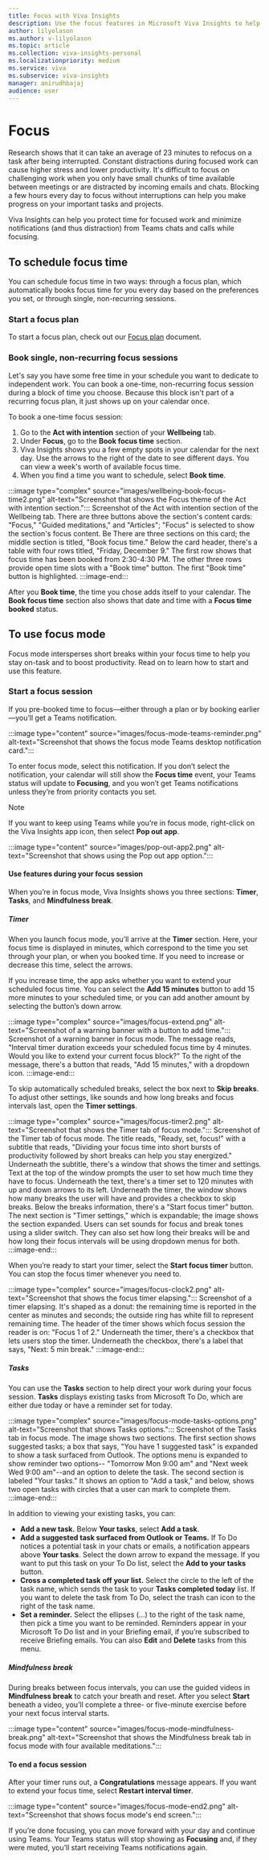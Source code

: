 ```yaml
---
title: Focus with Viva Insights
description: Use the focus features in Microsoft Viva Insights to help you complete individual work
author: lilyolason
ms.author: v-lilyolason
ms.topic: article
ms.collection: viva-insights-personal
ms.localizationpriority: medium 
ms.service: viva
ms.subservice: viva-insights
manager: anirudhbajaj
audience: user
---
```


# Focus

Research shows that it can take an average of 23 minutes to refocus on a task after being interrupted. Constant distractions during focused work can cause higher stress and lower productivity. It's difficult to focus on challenging work when you only have small chunks of time available between meetings or are distracted by incoming emails and chats. Blocking a few hours every day to focus without interruptions can help you make progress on your important tasks and projects.

Viva Insights can help you protect time for focused work and minimize notifications (and thus distraction) from Teams chats and calls while focusing.

## To schedule focus time

You can schedule focus time in two ways: through a focus plan, which automatically books focus time for you every day based on the preferences you set, or through single, non-recurring sessions.

### Start a focus plan

To start a focus plan, check out our [Focus plan](../use/focus-plan.md) document.

### Book single, non-recurring focus sessions

Let's say you have some free time in your schedule you want to dedicate to independent work. You can book a one-time, non-recurring focus session during a block of time you choose. Because this block isn't part of a recurring focus plan, it just shows up on your calendar once.

To book a one-time focus session:

1. Go to the **Act with intention** section of your **Wellbeing** tab. 
1. Under **Focus**, go to the **Book focus time** section.
1. Viva Insights shows you a few empty spots in your calendar for the next day. Use the arrows to the right of the date to see different days. You can view a week's worth of available focus time.
1. When you find a time you want to schedule, select **Book time**.

:::image type="complex" source="images/wellbeing-book-focus-time2.png" alt-text="Screenshot that shows the Focus theme of the Act with intention section.":::
   Screenshot of the Act with intention section of the Wellbeing tab. There are three buttons above the section's content cards: "Focus," "Guided meditations," and "Articles"; "Focus" is selected to show the section's focus content. Be There are three sections on this card; the middle section is titled, "Book focus time." Below the card header, there's a table with four rows titled, "Friday, December 9." The first row shows that focus time has been booked from 2:30-4:30 PM. The other three rows provide open time slots with a "Book time" button. The first "Book time" button is highlighted.
:::image-end:::


After you **Book time**, the time you chose adds itself to your calendar. The **Book focus time** section also shows that date and time with a **Focus time booked** status.

## To use focus mode

Focus mode intersperses short breaks within your focus time to help you stay on-task and to boost productivity. Read on to learn how to start and use this feature.

### Start a focus session

If you pre-booked time to focus—either through a plan or by booking earlier—you’ll get a Teams notification.

:::image type="content" source="images/focus-mode-teams-reminder.png" alt-text="Screenshot that shows the focus mode Teams desktop notification card.":::

To enter focus mode, select this notification. If you don’t select the notification, your calendar will still show the **Focus time** event, your Teams status will update to **Focusing**, and you won’t get Teams notifications unless they’re from priority contacts you set.

>[!Note]
> If you want to keep using Teams while you’re in focus mode, right-click on the Viva Insights app icon, then select **Pop out app**.
>
>:::image type="content" source="images/pop-out-app2.png" alt-text="Screenshot that shows using the Pop out app option.":::

#### Use features during your focus session

 When you’re in focus mode, Viva Insights shows you three sections: **Timer**, **Tasks**, and **Mindfulness break**.

##### Timer

When you launch focus mode, you’ll arrive at the **Timer** section. Here, your focus time is displayed in minutes, which correspond to the time you set through your plan, or when you booked time. If you need to increase or decrease this time, select the arrows. 

If you increase time, the app asks whether you want to extend your scheduled focus time. You can select the **Add 15 minutes** button to add 15 more minutes to your scheduled time, or you can add another amount by selecting the button’s down arrow.

:::image type="complex" source="images/focus-extend.png" alt-text="Screenshot of a warning banner with a button to add time.":::
   Screenshot of a warning banner in focus mode. The message reads, "Interval timer duration exceeds your scheduled focus time by 4 minutes. Would you like to extend your current focus block?" To the right of the message, there's a button that reads, "Add 15 minutes," with a dropdown icon.
:::image-end:::


To skip automatically scheduled breaks, select the box next to **Skip breaks**. 
To adjust other settings, like sounds and how long breaks and focus intervals last, open the **Timer settings**.

:::image type="complex" source="images/focus-timer2.png" alt-text="Screenshot that shows the Timer tab of focus mode.":::
   Screenshot of the Timer tab of focus mode. The title reads, "Ready, set, focus!" with a subtitle that reads, "Dividing your focus time into short bursts of productivity followed by short breaks can help you stay energized." Underneath the subtitle, there's a window that shows the timer and settings. Text at the top of the window prompts the user to set how much time they have to focus. Underneath the text, there's a timer set to 120 minutes with up and down arrows to its left. Underneath the timer, the window shows how many breaks the user will have and provides a checkbox to skip breaks. Below the breaks information, there's a "Start focus timer" button. The next section is "Timer settings," which is expandable; the image shows the section expanded. Users can set sounds for focus and break tones using a slider switch. They can also set how long their breaks will be and how long their focus intervals will be using dropdown menus for both.
:::image-end:::


When you’re ready to start your timer, select the **Start focus timer** button. You can stop the focus timer whenever you need to.

:::image type="complex" source="images/focus-clock2.png" alt-text="Screenshot that shows the focus timer elapsing.":::
   Screenshot of a timer elapsing. It's shaped as a donut: the remaining time is reported in the center as minutes and seconds; the outside ring has white fill to represent remaining time. The header of the timer shows which focus session the reader is on: "Focus 1 of 2." Underneath the timer, there's a checkbox that lets users stop the timer. Underneath the checkbox, there's a label that says, "Next: 5 min break."
:::image-end:::


##### Tasks

You can use the **Tasks** section to help direct your work during your focus session. **Tasks** displays existing tasks from Microsoft To Do, which are either due today or have a reminder set for today.

:::image type="complex" source="images/focus-mode-tasks-options.png" alt-text="Screenshot that shows Tasks options.":::
   Screenshot of the Tasks tab in focus mode. The image shows two sections. The first section shows suggested tasks; a box that says, "You have 1 suggested task" is expanded to show a task surfaced from Outlook. The options menu is expanded to show reminder two options-- "Tomorrow Mon 9:00 am" and "Next week Wed 9:00 am"--and an option to delete the task. The second section is labeled "Your tasks." It shows an option to "Add a task," and below, shows two open tasks with circles that a user can mark to complete them.
:::image-end:::

In addition to viewing your existing tasks, you can:

* **Add a new task.** Below **Your tasks**, select **Add a task**.
* **Add a suggested task surfaced from Outlook or Teams.** If To Do notices a potential task in your chats or emails, a notification appears above **Your tasks**. Select the down arrow to expand the message. If you want to put this task on your To Do list, select the **Add to your tasks** button.
* **Cross a completed task off your list.** Select the circle to the left of the task name, which sends the task to your **Tasks completed today** list. If you want to delete the task from To Do, select the trash can icon to the right of the task name.
* **Set a reminder.** Select the ellipses (…) to the right of the task name, then pick a time you want to be reminded. Reminders appear in your Microsoft To Do list and in your Briefing email, if you’re subscribed to receive Briefing emails. You can also **Edit** and **Delete** tasks from this menu.

##### Mindfulness break

During breaks between focus intervals, you can use the guided videos in **Mindfulness break** to catch your breath and reset. After you select **Start** beneath a video, you’ll complete a three- or five-minute exercise before your next focus interval starts.

:::image type="content" source="images/focus-mode-mindfulness-break.png" alt-text="Screenshot that shows the Mindfulness break tab in focus mode with four available meditations.":::

#### To end a focus session

After your timer runs out, a **Congratulations** message appears. If you want to extend your focus time, select **Restart interval timer**.

:::image type="content" source="images/focus-mode-end2.png" alt-text="Screenshot that shows focus mode's end screen.":::

If you’re done focusing, you can move forward with your day and continue using Teams. Your Teams status will stop showing as **Focusing** and, if they were muted, you’ll start receiving Teams notifications again.
